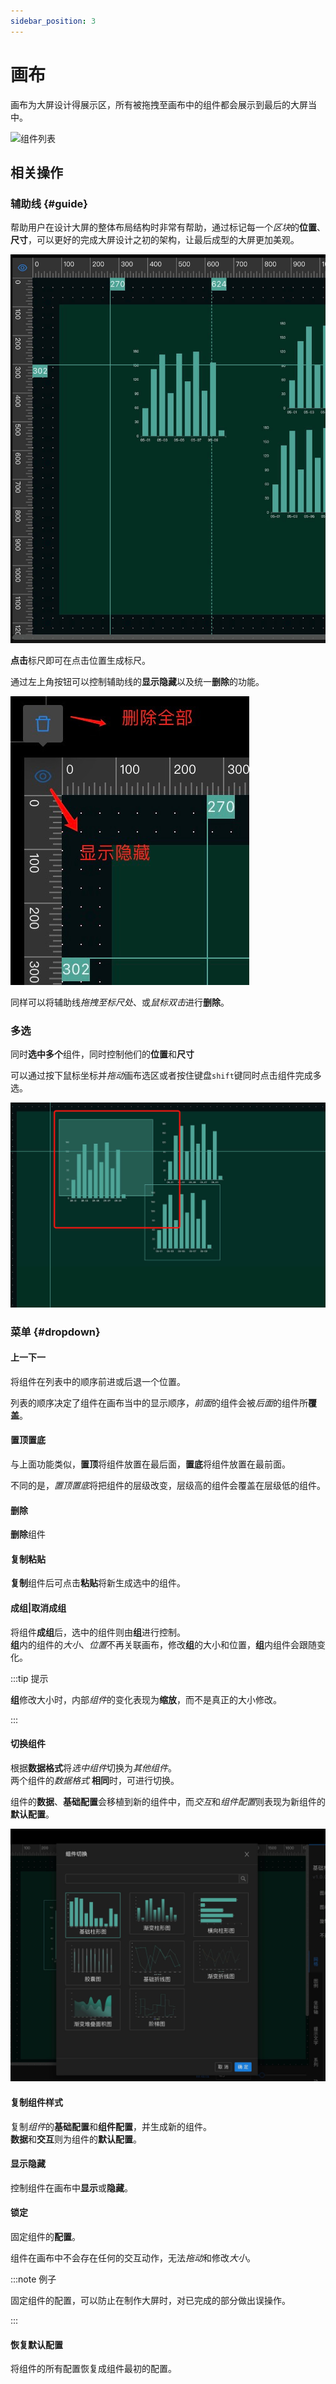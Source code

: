 ```yaml
---
sidebar_position: 3
---
```


# 画布

画布为大屏设计得展示区，所有被拖拽至画布中的组件都会展示到最后的大屏当中。  

![组件列表](/img/docs/设计器/画布/painter-intro.png)  

## 相关操作  

### 辅助线 {#guide}  

  帮助用户在设计大屏的整体布局结构时非常有帮助，通过标记每一个*区块*的**位置**、**尺寸**，可以更好的完成大屏设计之初的架构，让最后成型的大屏更加美观。  

  ![辅助线](/img/docs/设计器/画布/guide-line.png)  

  **点击**标尺即可在点击位置生成标尺。  

  通过左上角按钮可以控制辅助线的**显示隐藏**以及统一**删除**的功能。  

  ![辅助线工具](/img/docs/设计器/画布/guide-line-tool.png)   

  同样可以将辅助线*拖拽至标尺处*、或*鼠标双击*进行**删除**。  

### 多选 

  同时**选中多个**组件，同时控制他们的**位置**和**尺寸**  

  可以通过按下鼠标坐标并*拖动*画布选区或者按住键盘`shift`键同时点击组件完成多选。  

  ![多选](/img/docs/设计器/画布/drag-select.png)    

### 菜单 {#dropdown}  

#### 上一下一  

  将组件在列表中的顺序前进或后退一个位置。  

  列表的顺序决定了组件在画布当中的显示顺序，*前面*的组件会被*后面*的组件所**覆盖**。  

#### 置顶置底  

  与上面功能类似，**置顶**将组件放置在最后面，**置底**将组件放置在最前面。  

  不同的是，*置顶置底*将把组件的层级改变，层级高的组件会覆盖在层级低的组件。  

#### 删除  

  **删除**组件

#### 复制粘贴  

  **复制**组件后可点击**粘贴**将新生成选中的组件。   

#### 成组|取消成组  

  将组件**成组**后，选中的组件则由**组**进行控制。  
  **组**内的组件的*大小*、*位置*不再关联画布，修改**组**的大小和位置，**组**内组件会跟随变化。  

:::tip 提示

**组**修改大小时，内部*组件*的变化表现为**缩放**，而不是真正的大小修改。

:::

#### 切换组件  

  根据**数据格式**将*选中组件*切换为*其他组件*。  
  两个组件的*数据格式* **相同**时，可进行切换。  

  组件的**数据**、**基础配置**会移植到新的组件中，而*交互*和*组件配置*则表现为新组件的**默认配置**。  

  ![切换组件](/img/docs/设计器/画布/change-component.png)     

#### 复制组件样式  

  复制*组件*的**基础配置**和**组件配置**，并生成新的组件。  
  **数据**和**交互**则为组件的**默认配置**。  

#### 显示隐藏   

  控制组件在画布中**显示**或**隐藏**。    

#### 锁定  

  固定组件的**配置**。  

  组件在画布中不会存在任何的交互动作，无法*拖动*和修改*大小*。   

:::note 例子

固定组件的配置，可以防止在制作大屏时，对已完成的部分做出误操作。  

:::

#### 恢复默认配置

  将组件的所有配置恢复成组件最初的配置。  

    